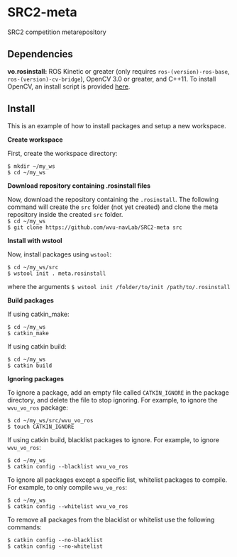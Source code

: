 # SRC2-meta
SRC2 competition metarepository

## Dependencies
**vo.rosinstall:** ROS Kinetic or greater (only requires `ros-(version)-ros-base`, `ros-(version)-cv-bridge`), OpenCV 3.0 or greater, and C++11. To install OpenCV, an install script is provided [here](https://github.com/wvu-irl/wvu_vo/blob/master/scripts/install_opencv.sh).

## Install 
This is an example of how to install packages and setup a new workspace. 
   
**Create workspace**  

First, create the workspace directory:  
 
 `$ mkdir ~/my_ws`  
 `$ cd ~/my_ws`  
  
**Download repository containing .rosinstall files**

Now, download the repository containing the `.rosinstall`. The following command will create the `src` folder (not yet created) and clone the meta repository inside the created `src` folder.   
`$ cd ~/my_ws`  
`$ git clone https://github.com/wvu-navLab/SRC2-meta src`
  
**Install with wstool**  

 Now, install packages using `wstool`:  
 
 `$ cd ~/my_ws/src`  
 `$ wstool init . meta.rosinstall`  
   
 where the arguments `$ wstool init /folder/to/init /path/to/.rosinstall`  
   
   
**Build packages**  

 If using catkin_make:
 
  `$ cd ~/my_ws`  
  `$ catkin_make`  
  
 If using catkin build:
 
  `$ cd ~/my_ws`  
  `$ catkin build`  
  
**Ignoring packages**  

To ignore a package, add an empty file called   `CATKIN_IGNORE` in the package directory, and delete the file to stop ignoring. For example, to ignore the `wvu_vo_ros` package:  

  `$ cd ~/my_ws/src/wvu_vo_ros`  
  `$ touch CATKIN_IGNORE`    

If using catkin build, blacklist packages to ignore. For example, to ignore `wvu_vo_ros`:  

  `$ cd ~/my_ws`  
  `$ catkin config --blacklist wvu_vo_ros`  
  
To ignore all packages except a specific list, whitelist packages to compile. For example, to only compile `wvu_vo_ros`:  

  `$ cd ~/my_ws`  
  `$ catkin config --whitelist wvu_vo_ros`  
  
  To remove all packages from the blacklist or whitelist use the following commands:
  
   `$ catkin config --no-blacklist`  
   `$ catkin config --no-whitelist`  
